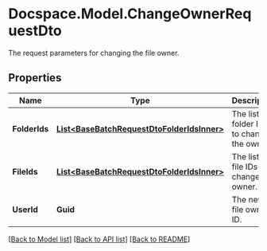 # Docspace.Model.ChangeOwnerRequestDto
The request parameters for changing the file owner.

## Properties

Name | Type | Description | Notes
------------ | ------------- | ------------- | -------------
**FolderIds** | [**List&lt;BaseBatchRequestDtoFolderIdsInner&gt;**](BaseBatchRequestDtoFolderIdsInner.md) | The list of folder IDs to change the owner. | [optional] 
**FileIds** | [**List&lt;BaseBatchRequestDtoFolderIdsInner&gt;**](BaseBatchRequestDtoFolderIdsInner.md) | The list of file IDs to change the owner. | [optional] 
**UserId** | **Guid** | The new file owner ID. | 

[[Back to Model list]](../README.md#documentation-for-models) [[Back to API list]](../README.md#documentation-for-api-endpoints) [[Back to README]](../README.md)

